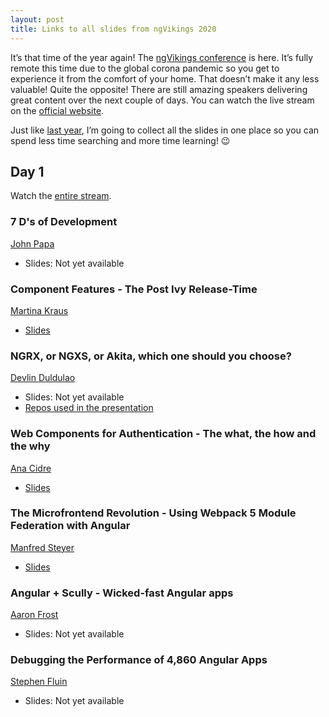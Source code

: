```yaml
---
layout: post
title: Links to all slides from ngVikings 2020
---
```


It’s that time of the year again! The [ngVikings conference](https://www.ngvikings.org/) is here. It’s fully remote this time due to the global corona pandemic so you get to experience it from the comfort of your home. That doesn’t make it any less valuable! Quite the opposite! There are still amazing speakers delivering great content over the next couple of days. You can watch the live stream on the [official website](https://www.ngvikings.org/).

Just like [last year](https://dzhavat.github.io/2019/05/27/links-to-all-slides-from-ngvikings.html), I’m going to collect all the slides in one place so you can spend less time searching and more time learning! 😉

## Day 1

Watch the [entire stream](https://www.youtube.com/watch?v=VuHuqRJQzDc&feature=emb_title).

### 7 D's of Development

[John Papa](https://twitter.com/John_Papa)

* Slides: Not yet available

### Component Features - The Post Ivy Release-Time

[Martina Kraus](https://twitter.com/MartinaKraus11)

* [Slides](https://slides.com/martinakraus/component-features#/)

### NGRX, or NGXS, or Akita, which one should you choose?

[Devlin Duldulao](https://twitter.com/DevlinDuldulao)

* Slides: Not yet available
* [Repos used in the presentation](https://github.com/webmasterdevlin?tab=repositories)

### Web Components for Authentication - The what, the how and the why

[Ana Cidre](https://twitter.com/AnaCidre_)

* [Slides](https://docs.google.com/presentation/d/1LhFgdJpY5V-U4SARyEmAYqWu7Q8BjQP26m8K3j_0Uc8/edit#slide=id.g7000130fc1_0_0)

### The Microfrontend Revolution - Using Webpack 5 Module Federation with Angular

[Manfred Steyer](https://twitter.com/ManfredSteyer)

* [Slides](https://www.angulararchitects.io/konferenzen/the-microfrontend-revolution-module-federation-with-angular-2/)

### Angular + Scully - Wicked-fast Angular apps

[Aaron Frost](https://mobile.twitter.com/aaronfrost)

* Slides: Not yet available

### Debugging the Performance of 4,860 Angular Apps

[Stephen Fluin](https://twitter.com/stephenfluin)

* Slides: Not yet available
